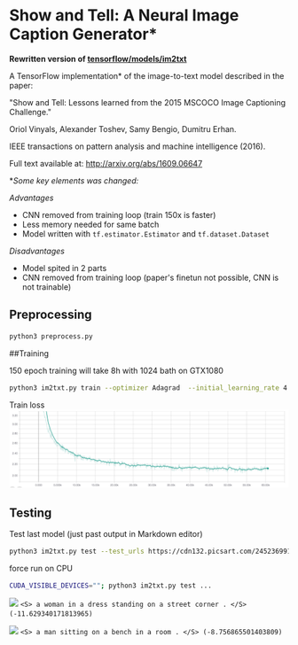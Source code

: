 # Show and Tell: A Neural Image Caption Generator*

**Rewritten version of [tensorflow/models/im2txt](https://github.com/tensorflow/models/tree/master/research/im2txt)**

A TensorFlow implementation* of the image-to-text model described in the paper:

"Show and Tell: Lessons learned from the 2015 MSCOCO Image Captioning Challenge."

Oriol Vinyals, Alexander Toshev, Samy Bengio, Dumitru Erhan.

IEEE transactions on pattern analysis and machine intelligence (2016).

Full text available at: http://arxiv.org/abs/1609.06647

**Some key elements was changed:*

*Advantages*
* CNN removed from training loop (train 150x is faster)
* Less memory needed for same batch
* Model written with `tf.estimator.Estimator` and `tf.dataset.Dataset`

*Disadvantages*
* Model spited in 2 parts
* CNN removed from training loop (paper's finetun not possible, CNN is not trainable)


## Preprocessing 
```bash
python3 preprocess.py
```

##Training 

150 epoch training will take 8h with 1024 bath on GTX1080 
```bash
python3 im2txt.py train --optimizer Adagrad  --initial_learning_rate 4 --num_epochs_per_decay 20  --batch_size 1024 --max_train_epochs 150 --save_checkpoints_steps 1000 --log_step_count_steps 500
```

Train loss
![Train loss](doc/Screen%20Shot%202017-10-21%20at%201.03.46%20PM.png)


## Testing
Test last model (just past output in Markdown editor)
```bash
python3 im2txt.py test --test_urls https://cdn132.picsart.com/245236991011202.jpg,https://cdn141.picsart.com/245236965014202.jpg
```

force run on CPU
```bash
CUDA_VISIBLE_DEVICES=""; python3 im2txt.py test ...
``` 


![]( https://cdn132.picsart.com/245236991011202.jpg )
 `<S> a woman in a dress standing on a street corner . </S> (-11.629340171813965)`

![]( https://cdn141.picsart.com/245236965014202.jpg )
 `<S> a man sitting on a bench in a room . </S> (-8.756865501403809)`